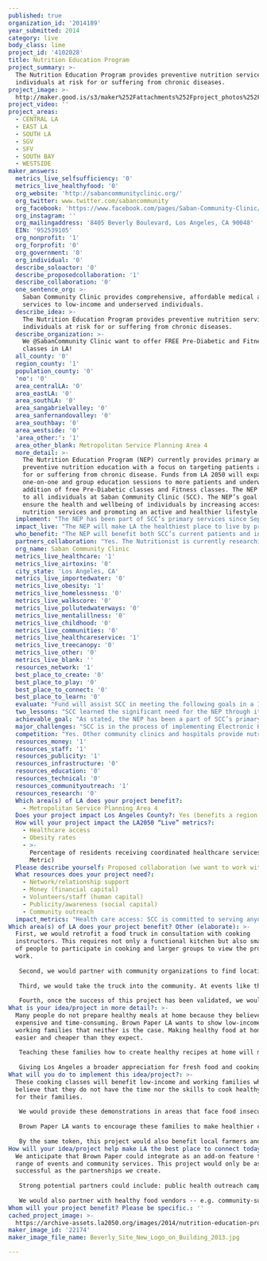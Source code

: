 ```yaml
---
published: true
organization_id: '2014189'
year_submitted: 2014
category: live
body_class: lime
project_id: '4102028'
title: Nutrition Education Program
project_summary: >-
  The Nutrition Education Program provides preventive nutrition services to
  individuals at risk for or suffering from chronic diseases.
project_image: >-
  http://maker.good.is/s3/maker%252Fattachments%252Fproject_photos%252Fimages%252F22174%252Fdisplay%252FBeverly_Site_New_Logo_on_Building_2013.jpg=c570x385
project_video: ''
project_areas:
  - CENTRAL LA
  - EAST LA
  - SOUTH LA
  - SGV
  - SFV
  - SOUTH BAY
  - WESTSIDE
maker_answers:
  metrics_live_selfsufficiency: '0'
  metrics_live_healthyfood: '0'
  org_website: 'http://sabancommunityclinic.org/'
  org_twitter: www.twitter.com/sabancommunity
  org_facebook: 'https://www.facebook.com/pages/Saban-Community-Clinic/198837835060?ref=ts '
  org_instagram: ''
  org_mailingaddress: '8405 Beverly Boulevard, Los Angeles, CA 90048'
  EIN: '952539105'
  org_nonprofit: '1'
  org_forprofit: '0'
  org_government: '0'
  org_individual: '0'
  describe_soloactor: '0'
  describe_proposedcollaboration: '1'
  describe_collaboration: '0'
  one_sentence_org: >-
    Saban Community Clinic provides comprehensive, affordable medical and social
    services to low-income and underserved individuals.
  describe_idea: >-
    The Nutrition Education Program provides preventive nutrition services to
    individuals at risk for or suffering from chronic diseases.
  describe_organization: >-
    We @SabanCommunity Clinic want to offer FREE Pre-Diabetic and Fitness
    classes in LA!
  all_county: '0'
  region_county: '1'
  population_county: '0'
  'no': '0'
  area_centralLA: '0'
  area_eastLA: '0'
  area_southLA: '0'
  area_sangabrielvalley: '0'
  area_sanfernandovalley: '0'
  area_southbay: '0'
  area_westside: '0'
  'area_other:': '1'
  area_other_blank: Metropolitan Service Planning Area 4
  more_detail: >-
    The Nutrition Education Program (NEP) currently provides primary and
    preventive nutrition education with a focus on targeting patients at risk
    for or suffering from chronic disease. Funds from LA 2050 will expand NEP’s
    one-on-one and group education sessions to more patients and underwrite the
    addition of free Pre-Diabetic classes and Fitness classes. The NEP is open
    to all individuals at Saban Community Clinic (SCC). The NEP’s goal is to
    ensure the health and wellbeing of individuals by increasing access to
    nutrition services and promoting an active and healthier lifestyle.
  implement: "The NEP has been part of SCC’s primary services since September 2013. Implementation of its services is ongoing throughout the year. The NEP is led by Maria Paz Quiroga, M.S., R.D., Nutritionist, and available at all three of SCC’s sites, name the Beverly Health Center, S. Mark Taper Foundation Health Center, and Wallis Annenberg Children and Family Health Center at Hollywood Wilshire Health Center (WAC). The Pre-Diabetic and Fitness classes will be a new component to the NEP. Ms. Quiroga has already begun developing the curriculum for the Pre-Diabetic and Fitness classes. One-on-one and group education session will be held at all sites and classes will be held at WAC. Education session will be provided during regular business hours and each class will be offered on a bi-monthly basis every Saturday in one hour sessions. Each class will have between 20-30 students and will be provided throughout the year.\r\n\r\nThe Pre-Diabetic class will covers topics such as identifying and defining diabetes and obesity, the effect of diabetes, how nutrition is linked to chronic disease, the importance of exercise, and more. Fitness classes will comprise of circuit training which incorporates a breadth of exercises such as strength training, cardio, and stretching. An education component will also be included to help participants perform the exercises at home. Participants will receive a diet journal to monitor food intake and utilize measuring tapes and calipers to evaluate progress.\r\n\r\nUpon notification of funds, Ms. Quiroga will purchase the necessary equipment and hire a contracted co-trainer to begin classes. SCC will use in-reach efforts to inform medical staff and providers of the services available as well outreach efforts to publicize NEP and its additional services.\r\n\r\nSCC’s in-reach efforts include posting posters at medical exam rooms and front desk as well as distributing informational flyers at the registration and discharge rooms. In terms of outreach efforts, SCC’s Managed Care Manager leads a team of Outreach Specialists to promote SCC’s various programs and services, including the NEP. The Managed Care Manager coordinates and leads culturally-sensitive and linguistically-appropriate outreach activities such as maintaining contact with agencies, initiating collaborations and partnerships, and participating in community events. The Outreach Specialists visit schools, local community and faith-based organizations, and other service centers."
  impact_live: "The NEP will make LA the healthiest place to live by providing access to quality and affordable health care, health education, and fitness classes to those most in need. According to the County of Los Angeles’s Key Indicators of Health by Service Planning Area report (2013), 19% of adults in SPA 4 live in neighborhoods that do not have walking paths, parks, playgrounds, or sports fields, thus limiting spaces to exercise. Further, 25% of adults reported their health to be fair or poor, and only 17% of adults say they consume five or more servings of fruits and vegetables a day. These statistics are amongst the highest of the eight LA County SPAs and shows the potential impact the NEP’s services can make. \r\n\r\nOne-on-one and group education sessions and the Pre-Diabetic class will teach individuals how to eat healthier, how to maximize their limited funds to purchase healthy foods, appropriate portion control, and much more. Fitness classes will provide individuals a free space to exercise as well as lessons on proper fitness regimens and exercise routines. \r\n\r\nAs participants gain more knowledge about nutrition and fitness through the NEP, they will be able to utilize and share them with their friends and family to promote a healthier and more active lifestyle. By 2050, SCC hopes that the network of persons reached will be great enough to have a significant impact on the Los Angeles community. SCC is confident that the NEP will have a positive effect on the communities it serves. SCC has already received positive remarks from patients on how the current NEP and its services have transformed different areas of their health including weight loss, eating habits, blood pressure, and medication intake."
  who_benefit: "The NEP will benefit both SCC’s current patients and individuals in SPA 4 who are at risk for or suffering from chronic disease.\r\n\r\nOver 7,000 patients at SCC are currently at risk for and or suffering from chronic disease. In Fiscal Year 2012-2013, 27,188 patient visits were related to chronic disease, accounting for more than a quarter (27%) of SCC’s total number of patient visits. SCC saw 5,653 patients for hypertension and 3,039 for diabetes. Most if not all of these patient can greatly benefit from the NEP and its free services.\r\n\r\nChronic disease is also prevalent within SPA 4. According to the County of Los Angeles’s Key Indicators of Health by Service Planning Area report (2013), major chronic health concerns prevalent among SPA 4 residents include hypertension and high cholesterol. The percentage of hypertension in SPA 4 has increased from 14% in 1997 to 20% in 2011, and the percentage of high cholesterol has increased from 15% in 1999 to 24% in 2011 according to the same report. Diabetes in SPA 4 is also a health concern according to Kaiser Foundation Hospital - Los Angeles’s 2013 Community Health Needs Assessment. In SPA 4, the prevalence of diabetes is 17% and the hospitalization rate is 186 per 100,000 persons. Furthermore, uncontrolled hospitalizations is 22 per 100,000 persons. These statistics are amongst the highest of the eight SPAs. As such, it is clear that many individuals in SCC’s service area can benefit from the NEP. "
  partners_collaboration: "Yes. The Nutritionist is currently researching and contacting local food banks and researching local grocery stores to provide a list of healthy and affordable food. Local food banks in SCC’s service area include the Greater West Hollywood Food Coalition, World Harvest Food Bank, Los Angeles Regional Food Bank, Project Angel Food, and more. \r\n\r\nThree factors critical to a successful collaboration are the following:\r\n1. Large Capacity. SCC and local food banks and local grocery stores must have reasonably sized resources to accommodate the need for healthy food.\r\n2. Trustworthiness. SCC and local food banks will need the trust of the community, including those serves, for retaining patients in the NEP. \r\n3. Locality. All partnerships and collaborations must be local and accessible and in proximity of patients.\r\n"
  org_name: Saban Community Clinic
  metrics_live_healthcare: '1'
  metrics_live_airtoxins: '0'
  city_state: 'Los Angeles, CA'
  metrics_live_importedwater: '0'
  metrics_live_obesity: '1'
  metrics_live_homelessness: '0'
  metrics_live_walkscore: '0'
  metrics_live_pollutedwaterways: '0'
  metrics_live_mentalillness: '0'
  metrics_live_childhood: '0'
  metrics_live_communities: '0'
  metrics_live_healthcareservice: '1'
  metrics_live_treecanopy: '0'
  metrics_live_other: '0'
  metrics_live_blank: ''
  resources_network: '1'
  best_place_to_create: '0'
  best_place_to_play: '0'
  best_place_to_connect: '0'
  best_place_to_learn: '0'
  evaluate: "Fund will assist SCC in meeting the following goals in a 12 month period:\r\n\r\n1. SCC will provide at least 150 unduplicated patients nutrition education services, including primary nutrition services as well as Pre-Diabetic and Fitness classes.\r\n2. SCC will receive positive feedback from at least 90% of patients when asked if they recommend SCC as a place to come for care to a friend or relative in Patient Satisfaction Surveys.\r\n3. SCC will reach a minimum of 2,500 outreach and health education encounters in its in-reach and outreach effort while promoting the NEP.\r\n\r\nSCC tracks quantitative measures, such as the number of patients served, patient visits, outreach contacts, service referrals and demographic data utilizing Electronic Health Records, i2i Tracks, and other health information systems. SCC also tracks qualitative measures such as patient feedback and program quality through Patient Satisfaction Surveys, its Community Advisory Council, and staff feedback. Data tracked are used to guide and evaluate SCC’s operations, giving SCC an idea of where funds need to be allocated, which programs need more staffing, which programs are reaching their goals, and which are not.\r\n\r\nPatient Satisfaction Surveys are distributed on a quarterly basis and measure patient satisfaction as well as the quality of other activities. Factors utilized in tracking patient satisfaction include appointment scheduling, registration staff at the front desk, medical/dental assistants, wait time, medical providers, dispensary/medication staff, discharge, facility, and patient safety.\r\n\r\nSCC also utilizes its Corporate Quality Management Program (CQMP) to ensure that it is managing all of its projects and services efficiently, effectively, and with the highest possible quality. The CQMP is fully integrated into SCC’s ongoing operations through participation of various committees which consist of members from all departments, disciplines, and cross functional groups/teams. The Program consists of multiple committees that evaluate different service delivery indicators including education/skills of employees, compliance and information dissemination, internal data management, policy adherence, appointment wait time, customer service, and more.\r\n"
  two_lessons: "SCC learned the significant need for the NEP through its 2013 Community Health Needs Assessment (CHNA). SCC has utilized this report to learn about the growing health concerns of its communities in its service area as well as in Los Angeles County, as a whole. The CHNA indicated that 14% of SCC’s adult population is diagnosed with diabetes and 26% with hypertension. Further, 8% of SCC’s adult population is obese (BMI is greater than 30). SCC aims to address these issues through preventative health care services and education, both of which the NEP provides. \r\n\r\nSCC also learned that it needed to have a more comprehensive NEP in order to be an effective Patient Centered Medical Home (PCMH). SCC aims to transform its practice closer to a PCMH; it looks to develop its delivery of services in conjunction with the five pillars of a PCMH: 1) a patient-centered orientation, 2) comprehensive, team-based care, 3) care that is coordinated, 4) superb access to care, and 5) a systems-based approach to quality and safety. SCC has already taken the first steps by hiring a Nutritionist and implementing a NEP. SCC is currently looking to expand the NEP’s services in order to provide more comprehensive and accessible nutrition services."
  achievable_goal: "As stated, the NEP has been a part of SCC’s primary services since September 2013. With the exception of the Pre-Diabetic and Fitness classes, all services have already been implemented. Since January 2014, Ms. Quiroga has been developing the curriculum for the two classes. Space at WAC has already been reserved and potential instructors have already been identified. From internal surveys and community assessment, SCC has also identified a large amount of individuals interested in participating in the two classes.\r\n\r\nSCC has significant experience in successfully piloting new projects. Previous projects include integrating HIV screening into primary care, outreaching to and enrolling individuals into a health care plan for the Affordable Care Act, delivering primary and therapeutic oral services to patients 0-5 years old, offering Spanish-speaking and domestic violence couple therapy group, and many others. All of these projects were successful and have been incorporated into SCC’s regular practice."
  major_challenges: "SCC is in the process of implementing Electronic Health Records (EHR). EHR implementation will significantly improve delivery of services in addition to quality improvement efforts. However, SCC anticipates a loss in productivity during the initial onset of EHR as staff is trained and familiarized with the system. This anticipated loss in productivity may limit the number of patients the NEP can serve. In order to accommodate patient access during this period, SCC has extended its hours of operation with evening and weekend medical and dental sessions.\r\n\r\nAnother challenge is that the Pre-Diabetic and Fitness classes is a pilot project. As with all pilot projects, SCC anticipates to experience numerous learning opportunities. SCC is, however, prepared to identify and address any issues that may come up in a timely manner. It has a Corporate Quality Management Program that was created to ensure clinical/program challenges are address and discussed on a regular basis. The Corporate Quality Management Program is led by the Quality Performance Improvement Manager, who works closely with the Chief Medical Officer, managers, and development staff to ensure programs are meetings goals and deliverables."
  competition: "Yes. Other community clinics and hospitals provide nutrition education services including Pre-Diabetic classes, and other private agencies provide Fitness classes. Community clinics and hospitals that provide nutrition services include AltaMed Health Services, Venice Family Clinic, and Cedars-Sinai Medical Center. Situated in Los Angeles in the Central, Northeast, and Hollywood/Willshire Health District, SCC faces a lot of competition from agencies that provide Fitness classes; agencies include Lauren Kern Fitness, Muscle Mechanics, Train and Relax, and many others.  SCC’s services, however, are distinguished from these organization because they are free. As with all of its services, nutrition services at SCC cater to the low-income and underserved population who would otherwise not be able to access these services.\r\n\r\nThe NEP is also distinguished from other similar programs due to its accessibility from multiple entry points. SCC delivers it services through a Care Team Coordination model which allows providers and key staff to refer all patients to different types of services at the time of their visit. This approach to care provides participants in the NEP access to medical, dental, and social services."
  resources_money: '1'
  resources_staff: '1'
  resources_publicity: '1'
  resources_infrastructure: '0'
  resources_education: '0'
  resources_technical: '0'
  resources_communityoutreach: '1'
  resources_research: '0'
  Which area(s) of LA does your project benefit?:
    - Metropolitan Service Planning Area 4
  Does your project impact Los Angeles County?: Yes (benefits a region of LA County)
  How will your project impact the LA2050 “Live” metrics?:
    - Healthcare access
    - Obesity rates
    - >-
      Percentage of residents receiving coordinated healthcare services (Dream
      Metric)
  Please describe yourself: Proposed collaboration (we want to work with partners!)
  What resources does your project need?:
    - Network/relationship support
    - Money (financial capital)
    - Volunteers/staff (human capital)
    - Publicity/awareness (social capital)
    - Community outreach
  impact_metrics: "Health care access: SCC is committed to serving anyone in need of health care regardless of their insurance or income status. SCC offers services at three sites, namely the Beverly Health Center, S. Mark Taper Foundation Health Center, and Wallis Annenberg Children and Family Health Center at Hollywood Wilshire Health Center. Multiple entry points across Los Angeles allows patients to access health care easier and more conveniently.\r\n\r\nSCC will engage in outreach and enrollment activities to ensure its patients and the surrounding communities are knowledgeable of its services. Overseen by the Managed Care Manager and Chief Operations Officer, SCC will engage in multiple in-reach and outreach efforts including signage throughout all three sites, health fairs, schools, and more information about SCC’s services, including the NEP.\r\n\r\nObesity rates: As mentioned earlier, the NEP will encourage patients to have a change in lifestyle through education sessions and Pre-Diabetic and Fitness classes. Key changes include healthier eating and regular exercise. The knowledge gained from participating in the NEP will benefit participants as well as their families and friends. \r\n\r\nPercentage of residents receiving coordinated health care services: SCC utilizes a Care Team Coordination Model, allowing cross-department referrals during a patients visit. SCC offers medical, dental, behavioral health, and non-primary care, including the NEP. Patients are able to be treated appropriately for any health ailments and referred to appropriate services to best fit their health needs. The Care Team Coordination Model enables all-inclusive, integrative care that allows for problems to be addressed quickly and efficiently. This also brings SCC closer to a Patient Centered Medical Home, giving residents more coordinated health care services."
Which area(s) of LA does your project benefit? Other (elaborate): >-
  First, we would retrofit a food truck in consultation with cooking
  instructors. This requires not only a functional kitchen but also small groups
  of people to participate in cooking and larger groups to view the process at
  work. 
   
   Second, we would partner with community organizations to find locations and events where our lessons could be practical. These could include parks, schools, farmers markets, and community festivals. We would also seek partnerships with public health organizations, so our demonstrations could complement the work that they do.
   
   Third, we would take the truck into the community. At events like those specified above, we would provide two types of classes: hands-on classes with small groups that would allow community members to participate in creation of recipes, and demonstrations for larger groups that would showcase recipes. 
   
   Fourth, once the success of this project has been validated, we would seek sponsors for ongoing support. We anticipate that local supermarkets, for example, could be interested in the social goals of the project in exchange for logo recognition or as part of a corporate social responsibility campaign.
What is your idea/project in more detail?: >-
  Many people do not prepare healthy meals at home because they believe it is
  expensive and time-consuming. Brown Paper LA wants to show low-income and
  working families that neither is the case. Making healthy food at home is
  easier and cheaper than they expect. 
   
   Teaching these families how to create healthy recipes at home will make LA a healthy place to live today. Our recipes will be simple and easy enough to demonstrate directly from a truck, using inexpensive ingredients that can be found at a local supermarket. Further, through our partnerships with public health organizations and local vendors, communities would have access to healthy foods and health awareness that they might not otherwise have. 
   
   Giving Los Angeles a broader appreciation for fresh food and cooking will make it one of the healthiest places to live in 2050. Food insecurity and lack of access are two major problems facing the city. This shouldn’t be the case, since California has some of the freshest ingredients in the world. We believe that by teaching citizens about how to prepare their food, they have a closer relationship to it and the world around them.
What will you do to implement this idea/project?: >-
  These cooking classes will benefit low-income and working families who may
  believe that they do not have the time nor the skills to cook healthy meals
  for their families. 
   
   We would provide these demonstrations in areas that face food insecurity, including high concentrations of WIC and EBT usage, high rates of dietary conditions including diabetes and obesity, as well as limited access to healthy foods.
   
   Brown Paper LA wants to encourage these families to make healthier choices and show that cooking healthy meals does not have to be an expensive nor time-consuming process. Further, we want to increase availability of healthy foods by encouraging partnerships with local farmers and food vendors who could sell their goods alongside our demonstrations. 
   
   By the same token, this project would also benefit local farmers and food vendors. We anticipate that our classes and demonstrations would attract captive audiences that could be potential consumers of fresh produce and other foods. This would create new markets that they may not have anticipated and provide them an incentive to serve low-income areas.
How will your idea/project help make LA the best place to connect today? In LA2050?: >-
  We anticipate that Brown Paper could integrate as an add-on feature to a wide
  range of events and community services. This project would only be as
  successful as the partnerships we create. 
   
   Strong potential partners could include: public health outreach campaigns, low-income health clinics, local grocery stores, community gardens, food truck events, farmers markets, and community festivals. Additionally, we could provide specific programming to incorporate into nonprofit events around nutrition, such as school education series. 
   
   We would also partner with healthy food vendors -- e.g. community-supported agriculture and organic farmers -- to sell their wares alongside our demonstrations. Our demonstrations would likely generate business for these vendors and, in doing so, create a means for low-income neighborhoods to access healthy foods.
Whom will your project benefit? Please be specific.: ''
cached_project_image: >-
  https://archive-assets.la2050.org/images/2014/nutrition-education-program/maker.good.is/s3/maker%252Fattachments%252Fproject_photos%252Fimages%252F22174%252Fdisplay%252FBeverly_Site_New_Logo_on_Building_2013.jpg=c570x385.jpg
maker_image_id: '22174'
maker_image_file_name: Beverly_Site_New_Logo_on_Building_2013.jpg

---
```

